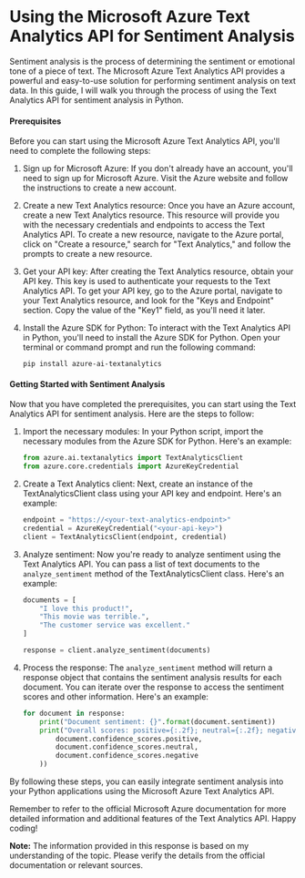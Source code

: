 # Using the Microsoft Azure Text Analytics API for Sentiment Analysis #

Sentiment analysis is the process of determining the sentiment or emotional tone of a piece of text. The Microsoft Azure Text Analytics API provides a powerful and easy-to-use solution for performing sentiment analysis on text data. In this guide, I will walk you through the process of using the Text Analytics API for sentiment analysis in Python.

#### Prerequisites

Before you can start using the Microsoft Azure Text Analytics API, you'll need to complete the following steps:

1. Sign up for Microsoft Azure: If you don't already have an account, you'll need to sign up for Microsoft Azure. Visit the Azure website and follow the instructions to create a new account.

2. Create a new Text Analytics resource: Once you have an Azure account, create a new Text Analytics resource. This resource will provide you with the necessary credentials and endpoints to access the Text Analytics API. To create a new resource, navigate to the Azure portal, click on "Create a resource," search for "Text Analytics," and follow the prompts to create a new resource.

3. Get your API key: After creating the Text Analytics resource, obtain your API key. This key is used to authenticate your requests to the Text Analytics API. To get your API key, go to the Azure portal, navigate to your Text Analytics resource, and look for the "Keys and Endpoint" section. Copy the value of the "Key1" field, as you'll need it later.

4. Install the Azure SDK for Python: To interact with the Text Analytics API in Python, you'll need to install the Azure SDK for Python. Open your terminal or command prompt and run the following command:

   ```
   pip install azure-ai-textanalytics
   ```

#### Getting Started with Sentiment Analysis

Now that you have completed the prerequisites, you can start using the Text Analytics API for sentiment analysis. Here are the steps to follow:

1. Import the necessary modules: In your Python script, import the necessary modules from the Azure SDK for Python. Here's an example:

   ```python
   from azure.ai.textanalytics import TextAnalyticsClient
   from azure.core.credentials import AzureKeyCredential
   ```

2. Create a Text Analytics client: Next, create an instance of the TextAnalyticsClient class using your API key and endpoint. Here's an example:

   ```python
   endpoint = "https://<your-text-analytics-endpoint>"
   credential = AzureKeyCredential("<your-api-key>")
   client = TextAnalyticsClient(endpoint, credential)
   ```

3. Analyze sentiment: Now you're ready to analyze sentiment using the Text Analytics API. You can pass a list of text documents to the `analyze_sentiment` method of the TextAnalyticsClient class. Here's an example:

   ```python
   documents = [
       "I love this product!",
       "This movie was terrible.",
       "The customer service was excellent."
   ]

   response = client.analyze_sentiment(documents)
   ```

4. Process the response: The `analyze_sentiment` method will return a response object that contains the sentiment analysis results for each document. You can iterate over the response to access the sentiment scores and other information. Here's an example:

   ```python
   for document in response:
       print("Document sentiment: {}".format(document.sentiment))
       print("Overall scores: positive={:.2f}; neutral={:.2f}; negative={:.2f}".format(
           document.confidence_scores.positive,
           document.confidence_scores.neutral,
           document.confidence_scores.negative
       ))
   ```

By following these steps, you can easily integrate sentiment analysis into your Python applications using the Microsoft Azure Text Analytics API.

Remember to refer to the official Microsoft Azure documentation for more detailed information and additional features of the Text Analytics API. Happy coding!

**Note:** The information provided in this response is based on my understanding of the topic. Please verify the details from the official documentation or relevant sources.
